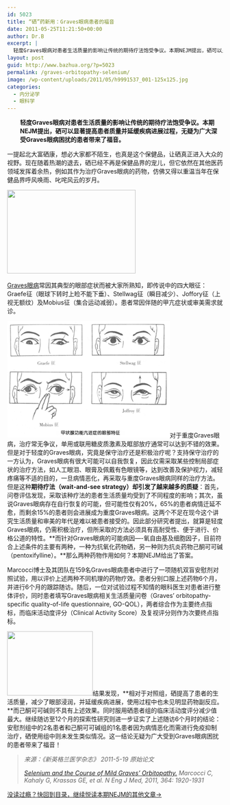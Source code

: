```yaml
---
id: 5023
title: “硒”药新用：Graves眼病患者的福音
date: 2011-05-25T11:21:50+00:00
author: Dr.B
excerpt: |
  轻度Graves眼病对患者生活质量的影响让传统的期待疗法饱受争议。本期NEJM提出，硒可以显著提高患者质量并延缓疾病进展过程，无疑为广大深受Graves眼病困扰的患者带来了福音。
layout: post
guid: http://www.bazhua.org/?p=5023
permalink: /graves-orbitopathy-selenium/
image: /wp-content/uploads/2011/05/h9991537_001-125x125.jpg
categories:
  - 内分泌学
  - 眼科学
---
```

<p style="padding-left: 30px;">
  <strong>轻度Graves眼病对患者生活质量的影响让传统的期待疗法饱受争议。本期NEJM提出，硒可以显著提高患者质量并延缓疾病进展过程，无疑为广大深受Graves眼病困扰的患者带来了福音。</strong>
</p>

一提起北大富硒康，想必大家都不陌生，也真是这个保健品，让硒真正进入大众的视野。现在随着热潮的退去，硒已经不再是保健品界的宠儿，但它依然在其他医药领域发挥着余热，例如其作为治疗Graves眼病的药物，仿佛又得以重温当年在保健品界呼风唤雨、叱咤风云的岁月。
  
[<img class="alignnone size-medium wp-image-5095" title="h9991537_001" src="/wp-content/uploads/2011/05/h9991537_001-300x195.jpg" alt="" width="300" height="195" srcset="/wp-content/uploads/2011/05/h9991537_001-300x195.jpg 300w, /wp-content/uploads/2011/05/h9991537_001-150x97.jpg 150w, /wp-content/uploads/2011/05/h9991537_001.jpg 460w" sizes="(max-width: 300px) 100vw, 300px" />](/wp-content/uploads/2011/05/h9991537_001.jpg)
  
<a href="http://en.wikipedia.org/wiki/Graves_orbitopathy" target="_self">Graves眼病</a>常因其典型的眼部症状而被大家所熟知，即传说中的四大眼征：Graefe征（眼球下转时上睑不能下垂）、Stellwag征（瞬目减少）、Joffory征（上视无额纹）及Mobius征（集合运动减弱）。患者常因伴随的甲亢症状或审美需求就诊。
  
<img class="aligncenter size-full wp-image-5088" title="1_2010020513070721nZe" src="/wp-content/uploads/2011/05/1_2010020513070721nZe.gif" alt="" width="380" height="272" />对于重度Graves眼病，治疗常无争议，单用或联用糖皮质激素及眶部放疗通常可以达到不错的效果。但是对于轻度的Graves眼病，究竟是保守治疗还是积极治疗呢？[](/wp-content/uploads/2011/05/1_2010020513070721nZe.gif)支持保守治疗的一方认为，Graves眼病有很大可能可以自我恢复，因此仅需采取某些控制局部症状的治疗方法，如人工眼泪、眼膏及佩戴有色眼镜等，达到改善及保护视力，减轻疼痛等不适的目的，一旦病情恶化，再采取与重度Graves眼病同样的治疗方法。但是这种**期待疗法（wait-and-see strategy）却引发了越来越多的质疑**：首先，问卷评估发现，采取该种疗法的患者生活质量均受到了不同程度的影响；其次，虽说Graves眼病存在自行恢复的可能，但可能性仅有20%，65%的患者病情迁延不愈，而剩余15%的患者则会进展成为重度Graves眼病。这两个不足在现今这个讲究生活质量和审美的年代是难以被患者接受的。因此部分研究者提出，就算是轻度Graves眼病，仍需积极治疗，但所采取的方法必须具有高耐受性、便于进行、价格公道的特性。**而针对Graves眼病的可能病因&#8212;-氧自由基及细胞因子，目前符合上述条件的主要有两种，一种为抗氧化药物硒，另一种则为抗炎药物己酮可可碱（pentoxifylline）。**那么两种药物作用如何？本期NEJM给出了答案。

Marcocci博士及其团队在159名Graves眼病患者中进行了一项随机双盲安慰剂对照试验，用以评价上述两种不同机理的药物疗效。患者分别口服上述药物6个月，并进行6个月的跟踪随访。随后，一位对试验过程不知情的眼科医生对患者进行整体评价，同时患者填写Graves眼病相关生活质量问卷（Graves’ orbitopathy-specific quality-of-life questionnaire, GO-QOL），两者综合作为主要终点指标，而临床活动度评分（Clinical Activity Score）及复视评分则作为次要终点指标。

[<img class="alignright size-full wp-image-5027" title="01300000098168121232244308851" src="/wp-content/uploads/2011/05/01300000098168121232244308851.jpg" alt="" width="200" height="150" srcset="/wp-content/uploads/2011/05/01300000098168121232244308851.jpg 200w, /wp-content/uploads/2011/05/01300000098168121232244308851-150x112.jpg 150w, /wp-content/uploads/2011/05/01300000098168121232244308851-80x60.jpg 80w" sizes="(max-width: 200px) 100vw, 200px" />](/wp-content/uploads/2011/05/01300000098168121232244308851.jpg)结果发现，**相对于对照组，硒提高了患者的生活质量，减少了眼部浸润，并延缓疾病进展，使用过程中也未见明显药物副反应。**而己酮可可碱则不具有上述效果。同时服用硒患者组的临床活动度评分减少值最大。继续随访至12个月的探索性研究则进一步证实了上述随访6个月时的结论：安慰剂组中的2名患者和己酮可可碱组的1名患者因为病情恶化而需进行免疫抑制治疗，硒使用组中则未发生类似情况。这一结论无疑为广大受到Graves眼病困扰的患者带来了福音！

> _来源：《新英格兰医学杂志》 2011-5-19 原始论文_
> 
> _<a href="http://www.nejm.org/doi/full/10.1056/NEJMoa1012985?query=featured_home" target="_self">Selenium and the Course of Mild Graves’ Orbitopathy.</a> Marcocci C, Kahaly G, Krassas GE, et al. N Eng J Med, 2011, 364: 1920-1931_

<a href="http://www.bazhua.org/2011/05/19.html" target="_self">没读过瘾？快回到目录，继续悦读本期NEJM的其他文章→</a>
